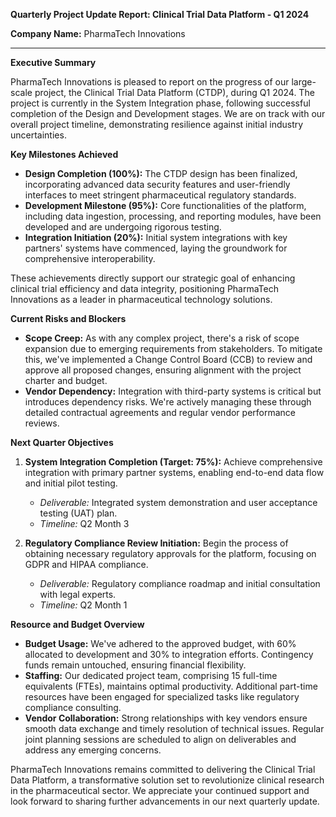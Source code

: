 **Quarterly Project Update Report: Clinical Trial Data Platform - Q1 2024**

**Company Name:** PharmaTech Innovations

---

**Executive Summary**

PharmaTech Innovations is pleased to report on the progress of our large-scale project, the Clinical Trial Data Platform (CTDP), during Q1 2024. The project is currently in the System Integration phase, following successful completion of the Design and Development stages. We are on track with our overall project timeline, demonstrating resilience against initial industry uncertainties.

**Key Milestones Achieved**

- **Design Completion (100%):** The CTDP design has been finalized, incorporating advanced data security features and user-friendly interfaces to meet stringent pharmaceutical regulatory standards.
- **Development Milestone (95%):** Core functionalities of the platform, including data ingestion, processing, and reporting modules, have been developed and are undergoing rigorous testing.
- **Integration Initiation (20%):** Initial system integrations with key partners' systems have commenced, laying the groundwork for comprehensive interoperability.

These achievements directly support our strategic goal of enhancing clinical trial efficiency and data integrity, positioning PharmaTech Innovations as a leader in pharmaceutical technology solutions.

**Current Risks and Blockers**

- **Scope Creep:** As with any complex project, there's a risk of scope expansion due to emerging requirements from stakeholders. To mitigate this, we've implemented a Change Control Board (CCB) to review and approve all proposed changes, ensuring alignment with the project charter and budget.
- **Vendor Dependency:** Integration with third-party systems is critical but introduces dependency risks. We're actively managing these through detailed contractual agreements and regular vendor performance reviews.

**Next Quarter Objectives**

1. **System Integration Completion (Target: 75%):** Achieve comprehensive integration with primary partner systems, enabling end-to-end data flow and initial pilot testing.
   - *Deliverable:* Integrated system demonstration and user acceptance testing (UAT) plan.
   - *Timeline:* Q2 Month 3

2. **Regulatory Compliance Review Initiation:** Begin the process of obtaining necessary regulatory approvals for the platform, focusing on GDPR and HIPAA compliance.
   - *Deliverable:* Regulatory compliance roadmap and initial consultation with legal experts.
   - *Timeline:* Q2 Month 1

**Resource and Budget Overview**

- **Budget Usage:** We've adhered to the approved budget, with 60% allocated to development and 30% to integration efforts. Contingency funds remain untouched, ensuring financial flexibility.
- **Staffing:** Our dedicated project team, comprising 15 full-time equivalents (FTEs), maintains optimal productivity. Additional part-time resources have been engaged for specialized tasks like regulatory compliance consulting.
- **Vendor Collaboration:** Strong relationships with key vendors ensure smooth data exchange and timely resolution of technical issues. Regular joint planning sessions are scheduled to align on deliverables and address any emerging concerns.

PharmaTech Innovations remains committed to delivering the Clinical Trial Data Platform, a transformative solution set to revolutionize clinical research in the pharmaceutical sector. We appreciate your continued support and look forward to sharing further advancements in our next quarterly update.